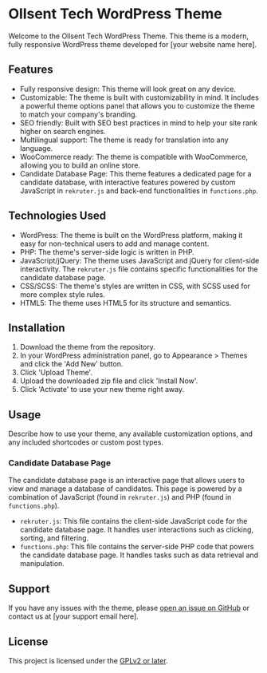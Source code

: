 # Ollsent Tech WordPress Theme

Welcome to the Ollsent Tech WordPress Theme. This theme is a modern, fully responsive WordPress theme developed for [your website name here]. 

## Features
- Fully responsive design: This theme will look great on any device.
- Customizable: The theme is built with customizability in mind. It includes a powerful theme options panel that allows you to customize the theme to match your company's branding.
- SEO friendly: Built with SEO best practices in mind to help your site rank higher on search engines.
- Multilingual support: The theme is ready for translation into any language.
- WooCommerce ready: The theme is compatible with WooCommerce, allowing you to build an online store.
- Candidate Database Page: This theme features a dedicated page for a candidate database, with interactive features powered by custom JavaScript in `rekruter.js` and back-end functionalities in `functions.php`.

## Technologies Used
- WordPress: The theme is built on the WordPress platform, making it easy for non-technical users to add and manage content.
- PHP: The theme's server-side logic is written in PHP.
- JavaScript/jQuery: The theme uses JavaScript and jQuery for client-side interactivity. The `rekruter.js` file contains specific functionalities for the candidate database page.
- CSS/SCSS: The theme's styles are written in CSS, with SCSS used for more complex style rules.
- HTML5: The theme uses HTML5 for its structure and semantics.

## Installation
1. Download the theme from the repository.
2. In your WordPress administration panel, go to Appearance > Themes and click the 'Add New' button.
3. Click 'Upload Theme'.
4. Upload the downloaded zip file and click 'Install Now'.
5. Click 'Activate' to use your new theme right away.

## Usage
Describe how to use your theme, any available customization options, and any included shortcodes or custom post types.

### Candidate Database Page
The candidate database page is an interactive page that allows users to view and manage a database of candidates. This page is powered by a combination of JavaScript (found in `rekruter.js`) and PHP (found in `functions.php`).

- `rekruter.js`: This file contains the client-side JavaScript code for the candidate database page. It handles user interactions such as clicking, sorting, and filtering.
- `functions.php`: This file contains the server-side PHP code that powers the candidate database page. It handles tasks such as data retrieval and manipulation.

## Support
If you have any issues with the theme, please [open an issue on GitHub](https://github.com/Viacheslav-Vahin/ollsent.tech/issues/new) or contact us at [your support email here].

## License
This project is licensed under the [GPLv2 or later](https://www.gnu.org/licenses/old-licenses/gpl-2.0.en.html).
